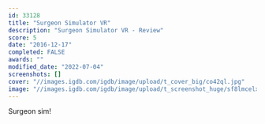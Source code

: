 ```yaml
---
id: 33128
title: "Surgeon Simulator VR"
description: "Surgeon Simulator VR - Review"
score: 5
date: "2016-12-17"
completed: FALSE
awards: ""
modified_date: "2022-07-04"
screenshots: []
cover: "//images.igdb.com/igdb/image/upload/t_cover_big/co42ql.jpg"
image: "//images.igdb.com/igdb/image/upload/t_screenshot_huge/sf8lmcelxhyx8kddmnkg.jpg"
---
```

Surgeon sim! 